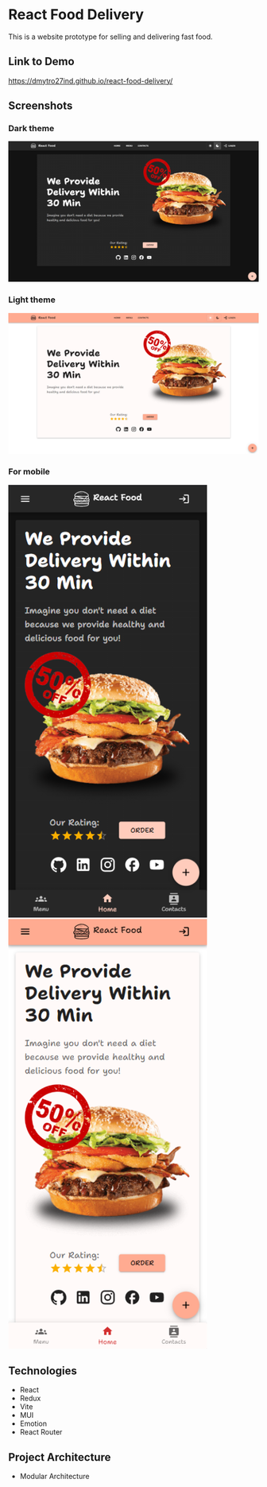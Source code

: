 # React Food Delivery
This is a website prototype for selling and delivering fast food.

## Link to Demo
https://dmytro27ind.github.io/react-food-delivery/

## Screenshots
### Dark theme
![App Screenshot](https://github.com/Dmytro27Ind/images/blob/main/react-food-delivery-2.PNG)

### Light theme
![App Screenshot](https://github.com/Dmytro27Ind/images/blob/main/react-food-delivery-1.PNG)

### For mobile
<p float="left">
  <img src="https://github.com/Dmytro27Ind/images/blob/main/react-food-delivery-4.PNG" width="400" />
  <img src="https://github.com/Dmytro27Ind/images/blob/main/react-food-delivery-3.PNG" width="400" />
</p>

## Technologies
- React
- Redux
- Vite
- MUI
- Emotion
- React Router

## Project Architecture
- Modular Architecture
